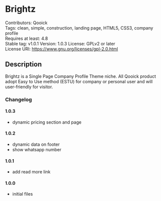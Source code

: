 # Brightz
Contributors: Qooick  
Tags: clean, simple, construction, landing page, HTML5, CSS3, company profile  
Requires at least: 4.8  
Stable tag: v1.0.1
Version: 1.0.3
License: GPLv2 or later  
License URI: https://www.gnu.org/licenses/gpl-2.0.html  

## Description
Brightz is a Single Page Company Profile Theme niche. All Qooick product adopt Easy to Use method (ESTU) for company or personal user and will user-friendly for visitor.

### Changelog

#### 1.0.3
* dynamic pricing section and page

#### 1.0.2
* dynamic data on footer
* show whatsapp number

#### 1.0.1
* add read more link

#### 1.0.0
* initial files

